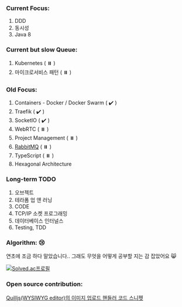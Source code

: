 ### Current Focus:
1. DDD
2. 동시성
3. Java 8

### Current but slow Queue:
1. Kubernetes ( ⏸️ )
2. 마이크로서비스 패턴 ( ⏸️ )

### Old Focus:
1. Containers - Docker / Docker Swarm ( ✔️ )
2. Traefik ( ✔️ )
3. SocketIO ( ✔️ )
4. WebRTC ( ⏸️ )
5. Project Management ( ⏸️ )
6. [RabbitMQ](https://github.com/seongbin9786/rabbitmq_tutorial_and_explanation) ( ⏸️ )
7. TypeScript ( ⏸️ )
8. Hexagonal Architecture

### Long-term TODO
1. 오브젝트
2. 테라폼 업 앤 러닝
3. CODE
4. TCP/IP 소켓 프로그래밍
5. 데이터베이스 인터널스
6. Testing, TDD

### Algorithm: 😢

연초에 조금 하다 말았습니다.. 그래도 무엇을 어떻게 공부할 지는 감 잡았어요 😸

[![Solved.ac프로필](http://mazassumnida.wtf/api/v2/generate_badge?boj=seongbin9786)](https://solved.ac/seongbin9786)

### Open source contribution:

[Quilljs(WYSIWYG editor)의 이미지 업로드 핸들러 코드 스니펫](https://github.com/quilljs/quill/issues/2034#issuecomment-375569799)
